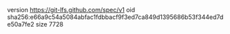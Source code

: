 version https://git-lfs.github.com/spec/v1
oid sha256:e66a9c54a5084abfac1fdbbacf9f3ed7ca849d1395686b53f344ed7de50a7fe2
size 7728
